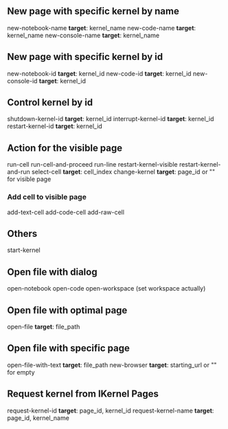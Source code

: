 ## New page with specific kernel by name
new-notebook-name           **target**: kernel_name
new-code-name               **target**: kernel_name
new-console-name            **target**: kernel_name

## New page with specific kernel by id
new-notebook-id             **target**: kernel_id
new-code-id                 **target**: kernel_id
new-console-id              **target**: kernel_id

## Control kernel by id
shutdown-kernel-id          **target**: kernel_id
interrupt-kernel-id         **target**: kernel_id
restart-kernel-id           **target**: kernel_id

## Action for the visible page
run-cell
run-cell-and-proceed
run-line
restart-kernel-visible
restart-kernel-and-run
select-cell                 **target**: cell_index
change-kernel               **target**: page_id or "" for visible page

### Add cell to visible page
add-text-cell
add-code-cell
add-raw-cell

## Others
start-kernel

## Open file with dialog
open-notebook
open-code
open-workspace (set workspace actually)

## Open file with optimal page
open-file                   **target**: file_path

## Open file with specific page
open-file-with-text         **target**: file_path
new-browser                 **target**: starting_url or "" for empty

## Request kernel from IKernel Pages
request-kernel-id           **target**: page\_id, kernel\_id
request-kernel-name         **target**: page\_id, kernel\_name
